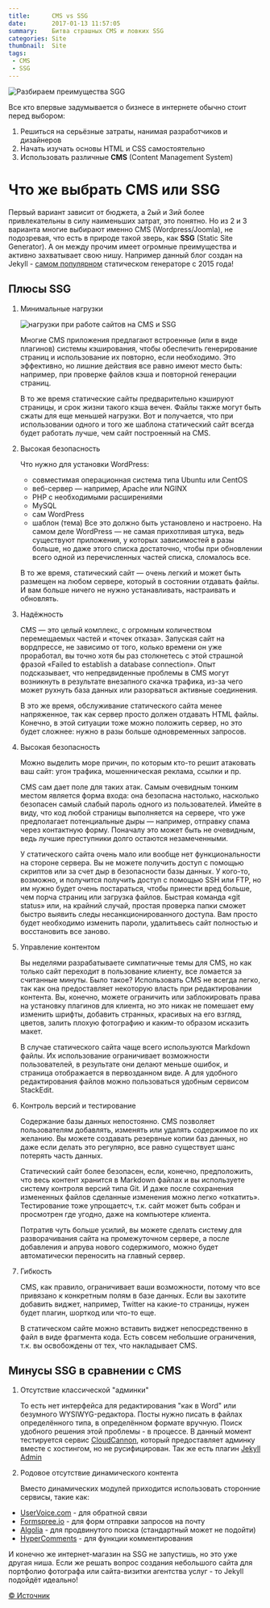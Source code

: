 ```yaml
---
title:      CMS vs SSG
date:       2017-01-13 11:57:05
summary:    Битва страшных CMS и ловких SSG
categories: Site
thumbnail:  Site
tags:
 - CMS
 - SSG
---
```


![Разбираем преимущества SGG](http://klimovproject.ru/images/post-hero/thinking-about-SSG.png)

Все кто впервые задумывается о бизнесе в интернете обычно стоит перед выбором:

1. Решиться на серьёзные затраты, нанимая разработчиков и дизайнеров
1. Начать изучать основы HTML и CSS самостоятельно
1. Использовать различные __CMS__ (Content Management System)

# Что же выбрать CMS или SSG

Первый вариант зависит от бюджета, а 2ый и 3ий более привлекательны в силу наименьших затрат, это понятно. Но из 2 и 3 варианта многие выбирают именно CMS (Wordpress/Joomla), не подозревая, что есть в природе такой зверь, как __SSG__ (Static Site Generator). А он между прочим имеет огромные преимущества и активно захватывает свою нишу. Например данный блог создан на Jekyll - [самом популярном](https://www.staticgen.com/) статическом генераторе с 2015 года!

## Плюсы SSG

1. Минимальные нагрузки

    ![нагрузки при работе сайтов на CMS и SSG](http://watchfit.com/wp-content/uploads/2016/09/42329412_l-1024x682.jpg)

    Многие CMS приложения предлагают встроенные (или в виде плагинов) системы кэширования, чтобы обеспечить генерирование страниц и использование их повторно, если необходимо. Это эффективно, но лишние действия все равно имеют место быть: например, при проверке файлов кэша и повторной генерации страниц.

    В то же время статические сайты предварительно кэшируют страницы, и срок жизни такого кэша вечен. Файлы также могут быть сжаты для еще меньшей нагрузки. Вот и получается, что при использовании одного и того же шаблона статический сайт всегда будет работать лучше, чем сайт построенный на CMS.

2. Высокая безопасность

    Что нужно для установки WordPress:

    - совместимая операционная система типа Ubuntu или CentOS
    - веб-сервер — например, Apache или NGINX
    - PHP с необходимыми расширениями
    - MySQL
    - сам WordPress
    - шаблон (тема)
    Все это должно быть установлено и настроено. На самом деле WordPress — не самая прихотливая штука, ведь существуют приложения, у которых зависимостей в разы больше, но даже этого списка достаточно, чтобы при обновлении всего одной из перечисленных частей списка, сломалось все.

    В то же время, статический сайт — очень легкий и может быть размещен на любом сервере, который в состоянии отдавать файлы. И вам больше ничего не нужно устанавливать, настраивать и обновлять.

3. Надёжность

    CMS — это целый комплекс, с огромным количеством перемещаемых частей и «точек отказа». Запуская сайт на вордпрессе, не зависимо от того, колько времени он уже проработал, вы точно хотя бы раз столкнетесь с этой страшной фразой «Failed to establish a database connection». Опыт подсказывает, что непредвиденные проблемы в CMS могут возникнуть в результате внезапного скачка трафика, из-за чего может рухнуть база данных или разорваться активные соединения.

    В это же время, обслуживание статического сайта менее напряженное, так как сервер просто должен отдавать HTML файлы. Конечно, в этой ситуации тоже можно положить сервер, но это будет сложнее: нужно в разы больше одновременных запросов.

4. Высокая безопасность

    Можно выделить море причин, по которым кто-то решит атаковать ваш сайт: угон трафика, мошенническая реклама, ссылки и пр.

    CMS сам дает поле для таких атак. Самым очевидным тонким местом является форма входа: она безопасна настолько, насколько безопасен самый слабый пароль одного из пользователей. Имейте в виду, что код любой страницы выполняется на сервере, что уже предполагает потенциальные дыры — например, отправку спама через контактную форму. Поначалу это может быть не очевидным, ведь лучшие преступники долго остаются незамеченными.

    У статического сайта очень мало или вообще нет функциональности на стороне сервера. Вы не можете получить доступ с помощью скриптов или за счет дыр в безопасности базы данных. У кого-то, возможно, и получится получить доступ с помощью SSH или FTP, но им нужно будет очень постараться, чтобы принести вред больше, чем порча страниц или загрузка файлов. Быстрая команда «git status» или, на крайний случай, простая проверка папки сможет быстро выявить следы несанкционированного доступа. Вам просто будет необходимо изменить пароли, удалитьвесь сайт полностью и восстановить все заново.

5. Управление контентом 

    Вы неделями разрабатываете симпатичные темы для CMS, но как только сайт переходит в пользование клиенту, все ломается за считанные минуты. Было такое? Использовать CMS не всегда легко, так как она предоставляет некоторую власть при редактировании контента. Вы, конечно, можете ограничить или заблокировать права на установку плагинов для клиента, но это никак не помешает ему изменить шрифты, добавить странных, красивых на его взгляд, цветов, залить плохую фотографию и каким-то образом исказить макет.

    В случае статического сайта чаще всего используются Markdown файлы. Их использование ограничивает возможности пользователей, в результате они делают меньше ошибок, и страница отображается в первозданном виде. А для удобного редактирования файлов можно пользоваться удобным сервисом StackEdit.

6. Контроль версий и тестирование

    Содержание базы данных непостоянно. CMS позволяет пользователям добавлять, изменять или удалять содержимое по их желанию. Вы можете создавать резервные копии баз данных, но даже если делать это регулярно, все равно существует шанс потерять часть данных.

    Статический сайт более безопасен, если, конечно, предположить, что весь контент хранится в Markdown файлах и вы используете систему контроля версий типа Git. И даже после сохранения измененных файлов сделанные изменения можно легко «откатить». Тестирование тоже упрощаетсч, т.к. сайт может быть собран и просмотрен где угодно, даже на компьютере клиента.

    Потратив чуть больше усилий, вы можете сделать систему для разворачивания сайта на промежуточном сервере, а после добавления и апрува нового содержимого, можно будет автоматически переносить на главный сервер.

7. Гибкость

    CMS, как правило, ограничивает ваши возможности, потому что все привязано к конкретным полям в базе данных. Если вы захотите добавить виджет, например, Twitter на какие-то страницы, нужен будет плагин, шорткод или что-то еще.

    В статическом сайте можно вставить виджет непосредственно в файл в виде фрагмента кода. Есть совсем небольшие ограничения, т.к. вы освобождены от тех, что накладывает CMS.

## Минусы SSG в сравнении с CMS

1. Отсутствие классической "админки"

    То есть нет интерфейса для редактирования "как в Word" или безумного WYSIWYG-редактора. Посты нужно писать в файлах определённого типа, в определённом формате вручную.
    Поиск удобного решения этой проблемы - в процессе. В данный момент тестируется сервис [CloudCannon](https://cloudcannon.com/), который предоставляет админку вместе с хостингом, но не русифицирован.
    Так же есть плагин [Jekyll Admin](https://jekyll.github.io/jekyll-admin/)

2. Родовое отсутствие динамического контента

    Вместо динамических модулей приходится использовать сторонние сервисы, такие как:

- [UserVoice.com](https://www.uservoice.com/) - для обратной связи
- [Formspree.io](https://www.formspree.io/) - для форм отправки запросов на почту
- [Algolia](https://www.algolia.com/) - для продвинутого поиска (стандартный может не подойти)
- [HyperComments](https://www.hypercomments.com/) - для функции комментирования

И конечно же интернет-магазин на SSG не запустишь, но это уже другая ниша. Если же решать вопрос создания небольшого сайта для портфолио фотографа или сайта-визитки агентства услуг - то Jekyll подойдёт идеально!

[© Источник](http://www.dejurka.ru/articless/seven-yes-to-static-sites-generators/)
